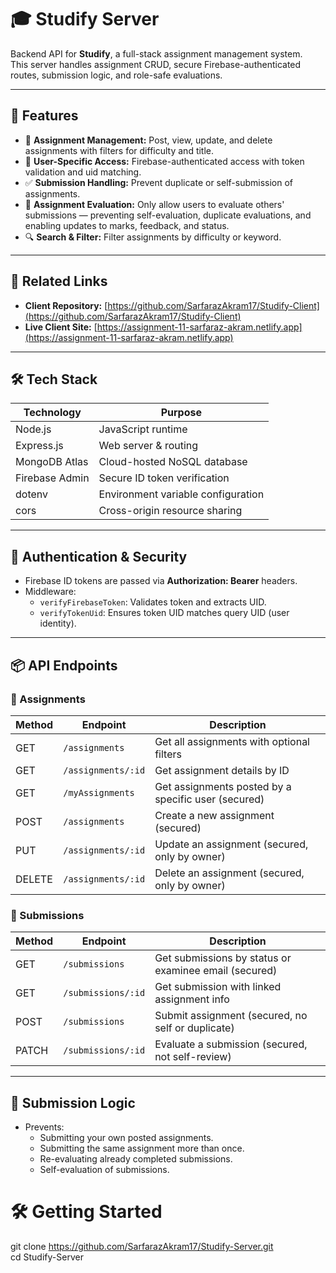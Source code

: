 # 🎓 Studify Server

Backend API for **Studify**, a full-stack assignment management system.  
This server handles assignment CRUD, secure Firebase-authenticated routes, submission logic, and role-safe evaluations.

---

## 🌟 Features

- 📄 **Assignment Management:** Post, view, update, and delete assignments with filters for difficulty and title.
- 👥 **User-Specific Access:** Firebase-authenticated access with token validation and uid matching.
- ✅ **Submission Handling:** Prevent duplicate or self-submission of assignments.
- 📝 **Assignment Evaluation:** Only allow users to evaluate others' submissions — preventing self-evaluation, duplicate evaluations, and enabling updates to marks, feedback, and status.
- 🔍 **Search & Filter:** Filter assignments by difficulty or keyword.

---

## 🔗 Related Links

- **Client Repository:** [https://github.com/SarfarazAkram17/Studify-Client](https://github.com/SarfarazAkram17/Studify-Client)
- **Live Client Site:** [https://assignment-11-sarfaraz-akram.netlify.app](https://assignment-11-sarfaraz-akram.netlify.app)

---

## 🛠 Tech Stack

| Technology     | Purpose                            |
| -------------- | ---------------------------------- |
| Node.js        | JavaScript runtime                 |
| Express.js     | Web server & routing               |
| MongoDB Atlas  | Cloud-hosted NoSQL database        |
| Firebase Admin | Secure ID token verification       |
| dotenv         | Environment variable configuration |
| cors           | Cross-origin resource sharing      |

---

## 🔐 Authentication & Security

- Firebase ID tokens are passed via **Authorization: Bearer** headers.
- Middleware:
  - `verifyFirebaseToken`: Validates token and extracts UID.
  - `verifyTokenUid`: Ensures token UID matches query UID (user identity).

---

## 📦 API Endpoints

### 📘 Assignments

| Method | Endpoint           | Description                                         |
| ------ | ------------------ | --------------------------------------------------- |
| GET    | `/assignments`     | Get all assignments with optional filters           |
| GET    | `/assignments/:id` | Get assignment details by ID                        |
| GET    | `/myAssignments`   | Get assignments posted by a specific user (secured) |
| POST   | `/assignments`     | Create a new assignment (secured)                   |
| PUT    | `/assignments/:id` | Update an assignment (secured, only by owner)       |
| DELETE | `/assignments/:id` | Delete an assignment (secured, only by owner)       |

### 🧾 Submissions

| Method | Endpoint           | Description                                           |
| ------ | ------------------ | ----------------------------------------------------- |
| GET    | `/submissions`     | Get submissions by status or examinee email (secured) |
| GET    | `/submissions/:id` | Get submission with linked assignment info            |
| POST   | `/submissions`     | Submit assignment (secured, no self or duplicate)     |
| PATCH  | `/submissions/:id` | Evaluate a submission (secured, not self-review)      |

---

## 🧠 Submission Logic

- Prevents:
  - Submitting your own posted assignments.
  - Submitting the same assignment more than once.
  - Re-evaluating already completed submissions.
  - Self-evaluation of submissions.

# 🛠️ Getting Started

git clone https://github.com/SarfarazAkram17/Studify-Server.git <br />
cd Studify-Server
